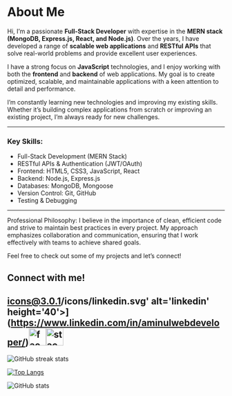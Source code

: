 # **About Me**

Hi, I’m a passionate **Full-Stack Developer** with expertise in the **MERN stack (MongoDB, Express.js, React, and Node.js)**. Over the years, I have developed a range of **scalable web applications** and **RESTful APIs** that solve real-world problems and provide excellent user experiences.

I have a strong focus on **JavaScript** technologies, and I enjoy working with both the **frontend** and **backend** of web applications. My goal is to create optimized, scalable, and maintainable applications with a keen attention to detail and performance.

I’m constantly learning new technologies and improving my existing skills. Whether it’s building complex applications from scratch or improving an existing project, I’m always ready for new challenges.

---

### Key Skills:
- Full-Stack Development (MERN Stack)
- RESTful APIs & Authentication (JWT/OAuth)
- Frontend: HTML5, CSS3, JavaScript, React
- Backend: Node.js, Express.js
- Databases: MongoDB, Mongoose
- Version Control: Git, GitHub
- Testing & Debugging

---
Professional Philosophy:
I believe in the importance of clean, efficient code and strive to maintain best practices in every project. My approach emphasizes collaboration and communication, ensuring that I work effectively with teams to achieve shared goals.

Feel free to check out some of my projects and let’s connect!

Connect with me!
---
icons@3.0.1/icons/linkedin.svg' alt='linkedin' height='40'>](https://www.linkedin.com/in/aminulwebdeveloper/)[<img src='https://cdn.jsdelivr.net/npm/simple-icons@3.0.1/icons/facebook.svg' alt='facebook' height='40'>](https://www.facebook.com/https://www.facebook.com/mdrimon.islam.9659283)[<img src='https://cdn.jsdelivr.net/npm/simple-icons@3.0.1/icons/stackoverflow.svg' alt='stackoverflow' height='40'>](https://stackoverflow.com/users/21302049/aminul-islam)  
---

![GitHub streak stats](https://streak-stats.demolab.com/?user=rarimon)  

[![Top Langs](https://github-readme-stats.vercel.app/api/top-langs/?username=rarimon)](https://github.com/anuraghazra/github-readme-stats)

![GitHub stats](https://github-readme-stats.vercel.app/api?username=rarimon&show_icons=true&count_private=true)  




